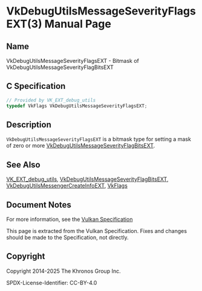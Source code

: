 # VkDebugUtilsMessageSeverityFlagsEXT(3) Manual Page

## Name

VkDebugUtilsMessageSeverityFlagsEXT - Bitmask of VkDebugUtilsMessageSeverityFlagBitsEXT



## [](#_c_specification)C Specification

```c++
// Provided by VK_EXT_debug_utils
typedef VkFlags VkDebugUtilsMessageSeverityFlagsEXT;
```

## [](#_description)Description

`VkDebugUtilsMessageSeverityFlagsEXT` is a bitmask type for setting a mask of zero or more [VkDebugUtilsMessageSeverityFlagBitsEXT](https://registry.khronos.org/vulkan/specs/latest/man/html/VkDebugUtilsMessageSeverityFlagBitsEXT.html).

## [](#_see_also)See Also

[VK\_EXT\_debug\_utils](https://registry.khronos.org/vulkan/specs/latest/man/html/VK_EXT_debug_utils.html), [VkDebugUtilsMessageSeverityFlagBitsEXT](https://registry.khronos.org/vulkan/specs/latest/man/html/VkDebugUtilsMessageSeverityFlagBitsEXT.html), [VkDebugUtilsMessengerCreateInfoEXT](https://registry.khronos.org/vulkan/specs/latest/man/html/VkDebugUtilsMessengerCreateInfoEXT.html), [VkFlags](https://registry.khronos.org/vulkan/specs/latest/man/html/VkFlags.html)

## [](#_document_notes)Document Notes

For more information, see the [Vulkan Specification](https://registry.khronos.org/vulkan/specs/latest/html/vkspec.html#VkDebugUtilsMessageSeverityFlagsEXT)

This page is extracted from the Vulkan Specification. Fixes and changes should be made to the Specification, not directly.

## [](#_copyright)Copyright

Copyright 2014-2025 The Khronos Group Inc.

SPDX-License-Identifier: CC-BY-4.0